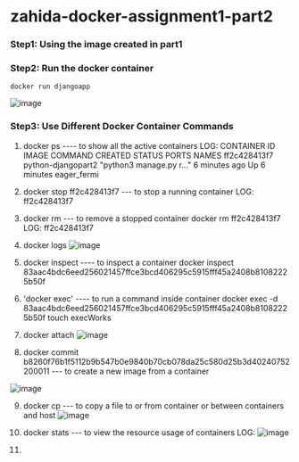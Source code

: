 # zahida-docker-assignment1-part2
### Step1: Using the image created in part1
### Step2: Run the docker container
```
docker run djangoapp
```

![image](https://github.com/zahydakhan/zahida-docker-assignment1-part2/assets/45081511/8bdcb590-bd65-44aa-9d4a-249da40e928f)


### Step3: Use Different Docker Container Commands
1. docker ps                 ---- to show all the active containers
LOG:
CONTAINER ID   IMAGE                COMMAND                  CREATED         STATUS         PORTS     NAMES
ff2c428413f7   python-djangopart2   "python3 manage.py r…"   6 minutes ago   Up 6 minutes             eager_fermi

2. docker stop ff2c428413f7         --- to stop a running container
   LOG:
   ff2c428413f7

3. docker rm                   --- to remove a stopped container
   docker rm ff2c428413f7
   LOG:
   ff2c428413f7
4. docker logs
![image](https://github.com/zahydakhan/zahida-docker-assignment1-part2/assets/45081511/4aa0ddb0-8f11-44f8-a8b2-a5541c043cd3)

5. docker inspect ---- to inspect a container
   docker inspect 83aac4bdc6eed256021457ffce3bcd406295c5915fff45a2408b81082225b50f

6. 'docker exec' ---- to run a command inside container
   docker exec -d 83aac4bdc6eed256021457ffce3bcd406295c5915fff45a2408b81082225b50f touch execWorks 

7. docker attach
![image](https://github.com/zahydakhan/zahida-docker-assignment1-part2/assets/45081511/3830733d-a2ad-46bf-8516-e9e459ef2961)

8. docker commit b8260f76b1f5112b9b547b0e9840b70cb078da25c580d25b3d40240752200011 --- to create a new image from a container

![image](https://github.com/zahydakhan/zahida-docker-assignment1-part2/assets/45081511/d9e05ef7-616f-439e-927f-cd3094396290)

9. docker cp --- to copy a file to or from container or between containers and host
![image](https://github.com/zahydakhan/zahida-docker-assignment1-part2/assets/45081511/63552452-4cce-45c3-a0bc-f1b425399761)

8. docker stats --- to view the resource usage of containers
   LOG:
![image](https://github.com/zahydakhan/zahida-docker-assignment1-part2/assets/45081511/656c7d71-5516-4aa8-8b73-465dd4761f57)

9. 
